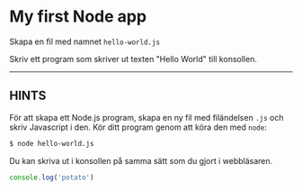 # My first Node app
Skapa en fil med namnet `hello-world.js`

Skriv ett program som skriver ut texten "Hello World" till konsollen.

----------------------------------------------------------------------
## HINTS

För att skapa ett Node.js program, skapa en ny fil med filändelsen `.js` och skriv Javascript i den. Kör ditt program genom att köra den med `node`:

```sh
$ node hello-world.js
```

Du kan skriva ut i konsollen på samma sätt som du gjort i webbläsaren.

```js
console.log('potato')
```